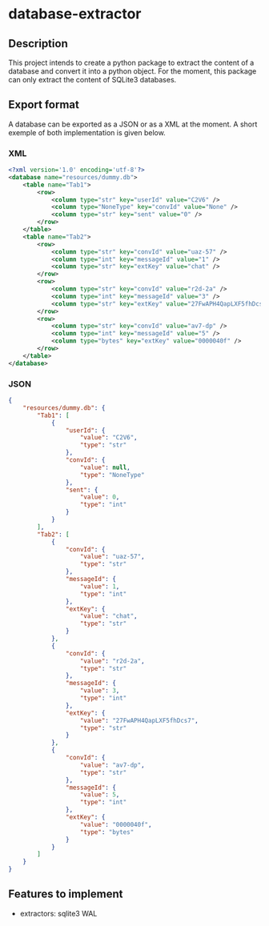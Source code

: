 # database-extractor

## Description

This project intends to create a python package to extract the content of a database and convert it into a python object.
For the moment, this package can only extract the content of SQLite3 databases.

## Export format

A database can be exported as a JSON or as a XML at the moment. A short exemple of both implementation is given below.

### XML

```xml
<?xml version='1.0' encoding='utf-8'?>
<database name="resources/dummy.db">
    <table name="Tab1">
        <row>
            <column type="str" key="userId" value="C2V6" />
            <column type="NoneType" key="convId" value="None" />
            <column type="str" key="sent" value="0" />
        </row>
    </table>
    <table name="Tab2">
        <row>
            <column type="str" key="convId" value="uaz-57" />
            <column type="int" key="messageId" value="1" />
            <column type="str" key="extKey" value="chat" />
        </row>
        <row>
            <column type="str" key="convId" value="r2d-2a" />
            <column type="int" key="messageId" value="3" />
            <column type="str" key="extKey" value="27FwAPH4QapLXF5fhDcs7" />
        </row>
        <row>
            <column type="str" key="convId" value="av7-dp" />
            <column type="int" key="messageId" value="5" />
            <column type="bytes" key="extKey" value="0000040f" />
        </row>
    </table>
</database>
```

### JSON

```json
{
    "resources/dummy.db": {
        "Tab1": [
            {
                "userId": {
                    "value": "C2V6",
                    "type": "str"
                },
                "convId": {
                    "value": null,
                    "type": "NoneType"
                },
                "sent": {
                    "value": 0,
                    "type": "int"
                }
            }
        ],
        "Tab2": [
            {
                "convId": {
                    "value": "uaz-57",
                    "type": "str"
                },
                "messageId": {
                    "value": 1,
                    "type": "int"
                },
                "extKey": {
                    "value": "chat",
                    "type": "str"
                }
            },
            {
                "convId": {
                    "value": "r2d-2a",
                    "type": "str"
                },
                "messageId": {
                    "value": 3,
                    "type": "int"
                },
                "extKey": {
                    "value": "27FwAPH4QapLXF5fhDcs7",
                    "type": "str"
                }
            },
            {
                "convId": {
                    "value": "av7-dp",
                    "type": "str"
                },
                "messageId": {
                    "value": 5,
                    "type": "int"
                },
                "extKey": {
                    "value": "0000040f",
                    "type": "bytes"
                }
            }
        ]
    }
}
```

## Features to implement

- extractors: sqlite3 WAL
